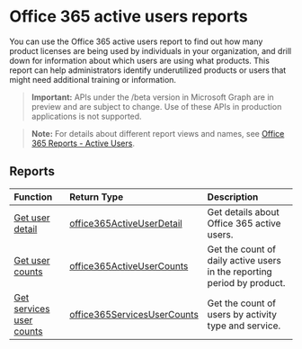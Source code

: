 # Office 365 active users reports

You can use the Office 365 active users report to find out how many product licenses are being used by individuals in your organization, and drill down for information about which users are using what products. This report can help administrators identify underutilized products or users that might need additional training or information.

> **Important:** APIs under the /beta version in Microsoft Graph are in preview and are subject to change. Use of these APIs in production applications is not supported.

> **Note:** For details about different report views and names, see [Office 365 Reports - Active Users](https://support.office.com/client/Active-Users-fc1cf1d0-cd84-43fd-adb7-a4c4dfa8112d).

## Reports
| Function                                 | Return Type                              | Description                              |
| :--------------------------------------- | :--------------------------------------- | :--------------------------------------- |
| [Get user detail](../api/reportroot_getoffice365activeuserdetail.md) | [office365ActiveUserDetail](../resources/office365activeuserdetail.md) | Get details about Office 365 active users. |
| [Get user counts](../api/reportroot_getoffice365activeusercounts.md) | [office365ActiveUserCounts](../api/reportroot_getoffice365activeusercounts.md#response) | Get the count of daily active users in the reporting period by product. |
| [Get services user counts](../api/reportroot_getoffice365servicesusercounts.md) | [office365ServicesUserCounts](../api/reportroot_getoffice365servicesusercounts.md#response) | Get the count of users by activity type and service. |
